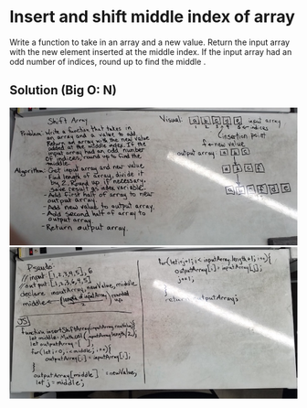# Insert and shift middle index of array
Write a function to take in an array and a new value. Return the input array with the new element inserted at the middle index. If the input array had an odd number of indices, round up to find the middle .

## Solution (Big O: N)

![](../assets/shift-array-a.jpg)
![](../assets/shift-array-b.jpg)